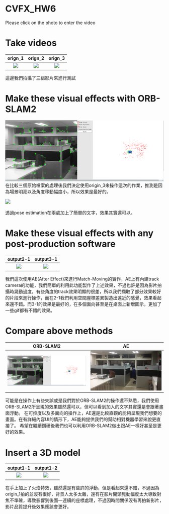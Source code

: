 # CVFX_HW6
 Please click on the photo to enter the video
  # Take videos
  
  | orign_1        | orign_2        | orign_3  |
  | :-------------: |:-------------:| :-----:|
  | [![](http://img.youtube.com/vi/TYtgs9knkJ4/0.jpg)](http://www.youtube.com/watch?v=TYtgs9knkJ4 "")   | [![](http://img.youtube.com/vi/21RdlwbpWR0/0.jpg)](http://www.youtube.com/watch?v=21RdlwbpWR0 "")      | [![](http://img.youtube.com/vi/dLcWU2yw-xY/0.jpg)](http://www.youtube.com/watch?v=dLcWU2yw-xY "") |
  
  這邊我們拍攝了三組影片來進行測試
  

  
  # Make these visual effects with ORB-SLAM2
  
  ![image](https://github.com/CharlieYao1996/CVFX_HW6/blob/master/screenshot.png?raw=true)
  在比較三個原始檔案的處理後我們決定使用origin_3來操作這次的作業，推測是因為場景明亮以及角度移動幅度小，所以效果是最好的。
  
  [![](http://img.youtube.com/vi/dRe9nTqHgRA/0.jpg)](http://www.youtube.com/watch?v=dRe9nTqHgRA "")
  
  透過pose estimation在兩處加上了簡單的文字，效果其實還可以。
  
  # Make these visual effects with any post-production software
  
| output2-1        | output3-1     | 
| :-------------: |:-------------:| 
| [![](http://img.youtube.com/vi/gPdjCcPHROo/0.jpg)](http://www.youtube.com/watch?v=gPdjCcPHROo "")       |[![](http://img.youtube.com/vi/7O5jF0ynfUc/0.jpg)](http://www.youtube.com/watch?v=7O5jF0ynfUc "") |
  
  
我們這次使用AE(After Effect)來進行Match-Moving的實作，AE上有內建track camera的功能，我們簡單的利用此功能製作了上述效果，不過也許是因為影片拍攝時晃動過度，有些角度的track效果明顯的很差，所以我們擷取了部分效果較好的片段來進行操作，而在2-1我們利用空間座標差異製造出遠近的感覺，效果看起來還不錯。而3-1的效果是最好的，在多個面向甚至是在桌面上新增圖示，更加了一些gif都有不錯的效果。
  
  
  # Compare above methods
  
| ORB-SLAM2      | AE     | 
| :-------------: |:-------------:| 
| ![image](https://github.com/CharlieYao1996/CVFX_HW6/blob/master/screenshot.png?raw=true)       |![image](https://github.com/CharlieYao1996/CVFX_HW6/blob/master/ScreenShot_3.png?raw=true) |
  
  
  可能是在操作上有些失誤或是我們對於ORB-SLAM2的操作還不熟悉，我們使用ORB-SLAM2所呈現的效果雖然還可以，但可以看到加入的文字其實還是會跟著畫面浮動。
  在可控度以及多面向的操作上，AE還是比較直觀的能夠呈現我們想要的畫面。在有詳細內容UI的情形下，AE能夠提供我們的幫助相對機器學習來說更直接了。
  希望在繼續鑽研後我們也可以利用ORB-SLAM2做出跟AE一樣好甚至是更好的效果。
 
  
  # Insert a 3D model
  
  | output1-1        |   output1-2   | 
  | :-------------: |:-------------:| 
  | [![](http://img.youtube.com/vi/aKZJNS_WkwM/0.jpg)](http://www.youtube.com/watch?v=aKZJNS_WkwM "")        |   [![](http://img.youtube.com/vi/eEKa6103t0A/0.jpg)](http://www.youtube.com/watch?v=eEKa6103t0A "")      |
  
  在手上加上了火焰特效，雖然還是有些許的浮動，但是看起來還不錯，不過因為origin_1拍的並沒有很好，背景人太多太雜，還有在影片開頭晃動幅度太大導致對焦不準確，導致影響到後面一連續的座標處理，不過因時間關係沒有再拍新影片，影片品質提升後效果應該會更好。

  


